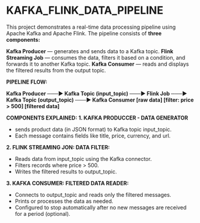 # KAFKA_FLINK_DATA_PIPELINE
This project demonstrates a real-time data processing pipeline using Apache Kafka and Apache Flink. The pipeline consists of **three components:**

**Kafka Producer** — generates and sends data to a Kafka topic.
**Flink Streaming Job** — consumes the data, filters it based on a condition, and forwards it to another Kafka topic.
**Kafka Consumer** — reads and displays the filtered results from the output topic.

**PIPELINE FLOW:**

**Kafka Producer ───▶ Kafka Topic (input_topic) ───▶ Flink Job ───▶ Kafka Topic (output_topic) ───▶ Kafka Consumer
[raw data]                        [filter: price > 500]                     [filtered data]**

**COMPONENTS EXPLAINED:**
**1. KAFKA PRODUCCER - DATA GENERATOR**
  * sends product data (in JSON format) to Kafka topic input_topic.
  * Each message contains fields like title, price, currency, and url.

**2. FLINK STREAMING JON: DATA FILTER:**
   * Reads data from input_topic using the Kafka connector.
   * Filters records where price > 500.
   * Writes the filtered results to output_topic.

**3. KAFKA CONSUMER: FILTERED DATA READER:**
   * Connects to output_topic and reads only the filtered messages.
   * Prints or processes the data as needed.
   * Configured to stop automatically after no new messages are received for a period (optional).

